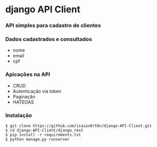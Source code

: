 # django API Client

### API simples para cadastro de clientes
### Dados cadastrados e consultados
- nome
- email
- cpf

### Apicações na API
- CRUD
- Autenticação via token
- Paginação
- HATEOAS

### Instalação
```shell
$ git clone https://github.com/isaias0rt0n/django-API-Client.git
$ cd django-API-Client/django_rest
$ pip install -r requirements.txt
$ python manage.py runserver
```

